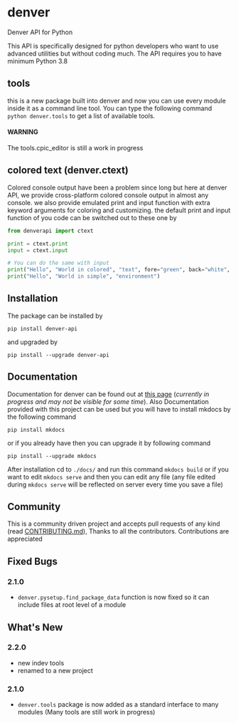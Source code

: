 # denver
Denver API for Python

This API is specifically designed for python developers who want to use
advanced utilities but without coding much. The API requires you to
have minimum Python 3.8

## tools
this is a new package built into denver and now you can use every module inside it as a command line
tool. You can type the following command `python denver.tools` to get a list of available tools.

#### **WARNING**
The tools.cpic_editor is still a work in progress


## colored text (denver.ctext)
Colored console output have been a problem since long but here at denver API, we provide
cross-platform colored console output in almost any console. we also provide emulated
print and input function with extra keyword arguments for coloring and customizing. the
default print and input function of you code can be switched out to these one by
```python
from denverapi import ctext

print = ctext.print
input = ctext.input

# You can do the same with input
print("Hello", "World in colored", "text", fore="green", back="white", style="bright")
print("Hello", "World in simple", "environment")
```

## Installation
The package can be installed by
```commandline
pip install denver-api
```
and upgraded by
```commandline
pip install --upgrade denver-api
```

## Documentation
Documentation for denver can be found out at [this page](https://xcodz-dot.github.io/denverdocs) (*currently in progress
and may not be visible for some time*).
Also Documentation provided with this project can be used but you will have to install mkdocs
by the following command
```commandline
pip install mkdocs
```
or if you already have then you can upgrade it by following command
```commandline
pip install --upgrade mkdocs
```
After installation cd to `./docs/` and run this command `mkdocs build` or if you want to edit `mkdocs serve` and then 
you can edit any file (any file edited during `mkdocs serve` will be reflected on server every time you save a file)

## Community
This is a community driven project and accepts pull requests
of any kind (read [CONTRIBUTING.md](https://github.com/xcodz-dot/denver/blob/master/.github/CONTRIBUTING.md)), Thanks to all the contributors. Contributions are appreciated 

## Fixed Bugs
### 2.1.0
* `denver.pysetup.find_package_data` function is now fixed so it can include files at root level of a module

## What's New
### 2.2.0
* new indev tools
* renamed to a new project
### 2.1.0
* `denver.tools` package is now added as a standard interface to many modules (Many tools are still work in progress)